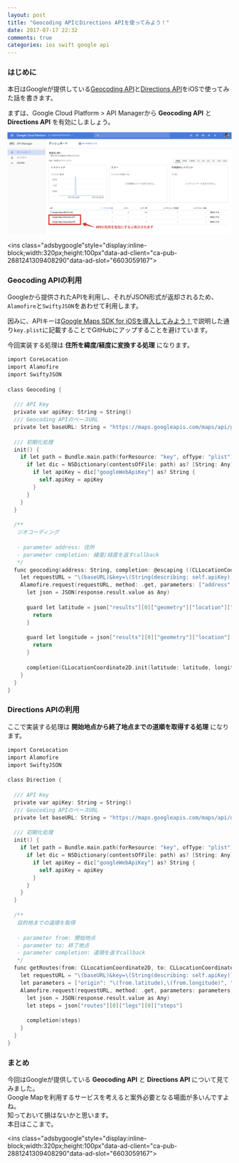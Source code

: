 ```yaml
---
layout: post
title: "Geocoding APIとDirections APIを使ってみよう！"
date: 2017-07-17 22:32
comments: true
categories: ios swift google api
---
```


### はじめに
本日はGoogleが提供している[Geocoding API](https://developers.google.com/maps/documentation/geocoding/intro?hl=ja)と[Directions API](https://developers.google.com/maps/documentation/directions/?hl=ja)をiOSで使ってみた話を書きます。  

まずは、Google Cloud Platform > API Managerから **Geocoding API** と **Directions API** を有効にしましょう。  

![API Manager](/images/google_api_1.png)  

<script async src="//pagead2.googlesyndication.com/pagead/js/adsbygoogle.js"></script>
<ins class="adsbygoogle"style="display:inline-block;width:320px;height:100px"data-ad-client="ca-pub-2881241309408290"data-ad-slot="6603059167"></ins>
<script>
(adsbygoogle = window.adsbygoogle || []).push({});
</script>

<!-- more -->

### Geocoding APIの利用
Googleから提供されたAPIを利用し、それがJSON形式が返却されるため、`Alamofire`と`SwiftyJSON`をあわせて利用します。  

因みに、APIキーは[Google Maps SDK for iOSを導入してみよう！](http://grandbig.github.io/blog/2017/06/18/google-maps-sdk/)で説明した通り`key.plist`に記載することでGitHubにアップすることを避けています。  

今回実装する処理は **住所を緯度/経度に変換する処理** になります。  

```objective-c
import CoreLocation
import Alamofire
import SwiftyJSON

class Geocoding {

  /// API Key
  private var apiKey: String = String()
  /// Geocoding APIのベースURL
  private let baseURL: String = "https://maps.googleapis.com/maps/api/geocode/json?language=ja"

  /// 初期化処理
  init() {
    if let path = Bundle.main.path(forResource: "key", ofType: "plist") {
      if let dic = NSDictionary(contentsOfFile: path) as? [String: Any] {
        if let apiKey = dic["googleWebApiKey"] as? String {
          self.apiKey = apiKey
        }
      }
    }
  }

  /**
   ジオコーディング

   - parameter address: 住所
   - parameter completion: 緯度/経度を返すcallback
   */
  func geocoding(address: String, completion: @escaping ((CLLocationCoordinate2D) -> Void)) {
    let requestURL = "\(baseURL)&key=\(String(describing: self.apiKey))"
    Alamofire.request(requestURL, method: .get, parameters: ["address": address], encoding: URLEncoding.default, headers: nil).responseJSON { response in
      let json = JSON(response.result.value as Any)

      guard let latitude = json["results"][0]["geometry"]["location"]["lat"].double else {
        return
      }

      guard let longitude = json["results"][0]["geometry"]["location"]["lng"].double else {
        return
      }

      completion(CLLocationCoordinate2D.init(latitude: latitude, longitude: longitude))
    }
  }  
}
```

### Directions APIの利用
ここで実装する処理は **開始地点から終了地点までの道順を取得する処理** になります。  

```objective-c
import CoreLocation
import Alamofire
import SwiftyJSON

class Direction {

  /// API Key
  private var apiKey: String = String()
  /// Geocoding APIのベースURL
  private let baseURL: String = "https://maps.googleapis.com/maps/api/directions/json?language=ja&mode=walking"

  /// 初期化処理
  init() {
    if let path = Bundle.main.path(forResource: "key", ofType: "plist") {
      if let dic = NSDictionary(contentsOfFile: path) as? [String: Any] {
        if let apiKey = dic["googleWebApiKey"] as? String {
          self.apiKey = apiKey
        }
      }
    }
  }

  /**
   目的地までの道順を取得

   - parameter from: 開始地点
   - parameter to: 終了地点
   - parameter completion: 道順を返すcallback
   */
  func getRoutes(from: CLLocationCoordinate2D, to: CLLocationCoordinate2D, completion: @escaping ((JSON) -> Void)) {
    let requestURL = "\(baseURL)&key=\(String(describing: self.apiKey))"
    let parameters = ["origin": "\(from.latitude),\(from.longitude)", "destination": "\(to.latitude),\(to.longitude)"]
    Alamofire.request(requestURL, method: .get, parameters: parameters, encoding: URLEncoding.default, headers: nil).responseJSON { response in
      let json = JSON(response.result.value as Any)
      let steps = json["routes"][0]["legs"][0]["steps"]

      completion(steps)
    }
  }
}
```

### まとめ
今回はGoogleが提供している **Geocoding API** と **Directions API** について見てみました。  
Google Mapを利用するサービスを考えると案外必要となる場面が多いんですよね。  
知っておいて損はないかと思います。  
本日はここまで。  

<script async src="//pagead2.googlesyndication.com/pagead/js/adsbygoogle.js"></script>
<ins class="adsbygoogle"style="display:inline-block;width:320px;height:100px"data-ad-client="ca-pub-2881241309408290"data-ad-slot="6603059167"></ins>
<script>
(adsbygoogle = window.adsbygoogle || []).push({});
</script>
